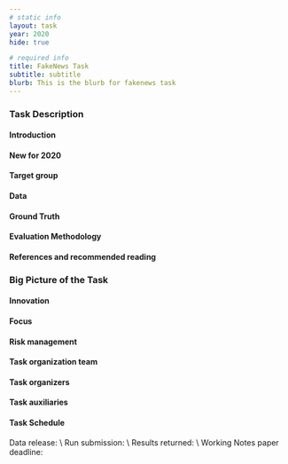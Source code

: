 ```yaml
---
# static info
layout: task
year: 2020
hide: true

# required info
title: FakeNews Task
subtitle: subtitle
blurb: This is the blurb for fakenews task
---
```


<!-- # suggested structure below-->

### Task Description

#### Introduction


#### New for 2020


#### Target group


#### Data


#### Ground Truth


#### Evaluation Methodology


#### References and recommended reading


### Big Picture of the Task

#### Innovation


#### Focus


#### Risk management


#### Task organization team


#### Task organizers


#### Task auxiliaries


#### Task Schedule
Data release: \\
Run submission: \\
Results returned: \\
Working Notes paper deadline:
